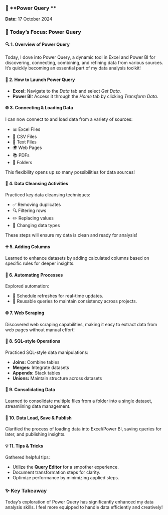 
### 📅 **Power Query **

**Date:** 17 October 2024

### 🌟 **Today’s Focus: Power Query**

#### 🔍 **1. Overview of Power Query**
Today, I dove into Power Query, a dynamic tool in Excel and Power BI for discovering, connecting, combining, and refining data from various sources. It’s quickly becoming an essential part of my data analysis toolkit!

#### 🚀 **2. How to Launch Power Query**
- **Excel:** Navigate to the *Data* tab and select *Get Data*.
- **Power BI:** Access it through the *Home* tab by clicking *Transform Data*.

#### 🌐 **3. Connecting & Loading Data**
I can now connect to and load data from a variety of sources:
- 📊 Excel Files
- 📄 CSV Files
- 📜 Text Files
- 🌍 Web Pages
- 📚 PDFs
- 📂 Folders

This flexibility opens up so many possibilities for data sources!

#### 🧹 **4. Data Cleansing Activities**
Practiced key data cleansing techniques:
- ✅ Removing duplicates
- 🔍 Filtering rows
- ✏️ Replacing values
- 🔄 Changing data types

These steps will ensure my data is clean and ready for analysis!

#### ➕ **5. Adding Columns**
Learned to enhance datasets by adding calculated columns based on specific rules for deeper insights.

#### 🤖 **6. Automating Processes**
Explored automation:
- 📅 Schedule refreshes for real-time updates.
- 🔄 Reusable queries to maintain consistency across projects.

#### 🌐 **7. Web Scraping**
Discovered web scraping capabilities, making it easy to extract data from web pages without manual effort!

#### 🔗 **8. SQL-style Operations**
Practiced SQL-style data manipulations:
- **Joins:** Combine tables
- **Merges:** Integrate datasets
- **Appends:** Stack tables
- **Unions:** Maintain structure across datasets

#### 📁 **9. Consolidating Data**
Learned to consolidate multiple files from a folder into a single dataset, streamlining data management.

#### 💾 **10. Data Load, Save & Publish**
Clarified the process of loading data into Excel/Power BI, saving queries for later, and publishing insights.

#### 💡 **11. Tips & Tricks**
Gathered helpful tips:
- Utilize the **Query Editor** for a smoother experience.
- Document transformation steps for clarity.
- Optimize performance by minimizing applied steps.

### ✨ **Key Takeaway**
Today’s exploration of Power Query has significantly enhanced my data analysis skills. I feel more equipped to handle data efficiently and creatively!


